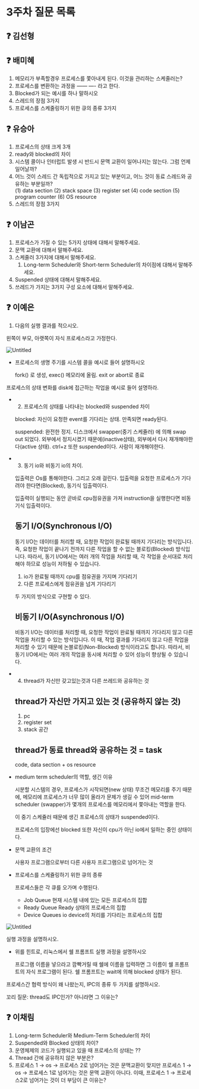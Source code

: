 # 3주차 질문 목록

## ❓ 김선형


## ❓ 배미혜
1. 메모리가 부족할경우 프로세스를 쫓아내게 된다. 이것을 관리하는 스케줄러는?
2. 프로세스를 변환하는 과정을 —— —- 라고 한다.
3. Blocked가 되는 예시를 하나 말하시오
4. 스레드의 장점 3가지
5. 프로세스를 스케줄링하기 위한 큐의 종류 3가지

## ❓ 유승아

1. 프로세스의 상태 크게 3개
2. ready와 blocked의 차이
3. 시스템 콜이나 인터럽트 발생 시 반드시 문맥 교환이 일어나지는 않는다. 그럼 언제 일어날까?
4. 어느 것이 스레드 간 독립적으로 가지고 있는 부분이고, 어느 것이 동료 스레드와 공유하는 부분일까?  
(1) data section
(2) stack space
(3) register set
(4) code section
(5) program counter
(6) OS resource
5. 스레드의 장점 3가지

## ❓ 이남곤

1. 프로세스가 가질 수 있는 5가지 상태에 대해서 말해주세요.
2. 문맥 교환에 대해서 말해주세요.
3. 스케줄러 3가지에 대해서 말해주세요.
    1. Long-term Scheduler와 Short-term Scheduler의 차이점에 대해서 말해주세요.
4. Suspended 상태에 대해서 말해주세요.
5. 쓰레드가 가지는 3가지 구성 요소에 대해서 말해주세요.

## ❓ 이예은
1. 다음의 실행 결과를 적으시오.

왼쪽이 부모, 아랫쪽이 자식 프로세스라고 가정한다.

![Untitled](https://s3-us-west-2.amazonaws.com/secure.notion-static.com/8513bec7-731b-42a2-9158-1598fe86376d/Untitled.png)

- 프로세스의 생명 주기를 시스템 콜을 예시로 들어 설명하시오
    
    fork() 로 생성, exec() 메모리에 올림. exit or abort로 종료
    

프로세스의 상태 변화를 disk에 접근하는 작업을 예시로 들어 설명하라.

- 2. 프로세스의 상태를 나타내는 blocked와 suspended 차이
    
    blocked: 자신이 요청한 event를 기다리는 상태. 만족되면 ready된다. 
    
    suspended:  완전한 정지. 디스크에서 swapper(중기 스케쥴러) 에 의해 swap out 되었다. 
    외부에서 정지시켰기 때문에(inactive상태), 외부에서 다시 재개해야한다(active 상태).
    ctrl+z 또한 suspended이다. 사람이 재개해야한다.
    
- 3. 동기 io와 비동기 io의 차이.
    
    입출력은 Os를 통해야한다. 그리고 오래 걸린다. 입출력을 요청한 프로세스가 기다려야 한다면(Blocked), 동기식 입출력이다. 
    
    입출력이 실행되는 동안 곧바로 cpu점유권을 가져 instruction을 실행한다면 비동기식 입출력이다.
    
    ## 동기 I/O(Synchronous I/O)
    
    동기 I/O는 데이터를 처리할 때, 요청한 작업이 완료될 때까지 기다리는 방식입니다. 즉, 요청한 작업이 끝나기 전까지 다른 작업을 할 수 없는 블로킹(Blocked) 방식입니다. 따라서, 동기 I/O에서는 여러 개의 작업을 처리할 때, 각 작업을 순서대로 처리해야 하므로 성능이 저하될 수 있습니다.
    
    1. io가 완료될 때까지 cpu를 점유권을 가지며 기다리기
    2. 다른 프로세스에게 점유권을 넘겨 기다리기
    
    두 가지의 방식으로 구현할 수 있다.
    
    ## 비동기 I/O(Asynchronous I/O)
    
    비동기 I/O는 데이터를 처리할 때, 요청한 작업이 완료될 때까지 기다리지 않고 다른 작업을 처리할 수 있는 방식입니다. 이 때, 작업 결과를 기다리지 않고 다른 작업을 처리할 수 있기 때문에 논블로킹(Non-Blocked) 방식이라고도 합니다. 따라서, 비동기 I/O에서는 여러 개의 작업을 동시에 처리할 수 있어 성능이 향상될 수 있습니다.
    
- 4. thread가 자신만 갖고있는것과 다른 쓰레드와 공유하는 것
    
    ## thread가 자신만 가지고 있는 것 (공유하지 않는 것)
    
    1. pc
    2. register set
    3. stack 공간
    
    ## thread가 동료 thread와 공유하는 것 = task
    
    code, data section + os resource
    
- medium term scheduler의 역할, 생긴 이유
    
    시분할 시스템의 경우, 프로세스가 시작되면(new 상태) 무조건 메모리를 주기 때문에, 메모리에 프로세스가 너무 많이 올라가 문제가 생길 수 있어 mid-term scheduler (swapper)가 몇개의 프로세스를 메모리에서 쫓아내는 역할을 한다.
    
    이 중기 스케쥴러 때문에 생긴 프로세스의 상태가 suspended이다.
    
    프로세스의 입장에선 blocked 또한 자신이 cpu가 아닌 io에서 일하는 중인 상태이다.
    
- 문맥 교환의 조건
    
    사용자 프로그램으로부터 다른 사용자 프로그램으로 넘어가는 것
    
- 프로세스를 스케쥴링하기 위한 큐의 종류
    
    프로세스들은 각 큐를 오가며 수행된다.
    
    - Job Queue
    현재 시스템 내에 있는 모든 프로세스의 집합
    - Ready Queue
    Ready 상태의 프로세스의 집합
    - Device Queues
    io device의 처리를 기다리는 프로세스의 집합
    

![Untitled](https://s3-us-west-2.amazonaws.com/secure.notion-static.com/0cbf8e50-fa01-434d-991c-77306e1ccc9b/Untitled.png)

실행 과정을 설명하시오.

- 위를 힌트로, 리눅스에서 쉘 프롬프트 실행 과정을 설명하시오
    
     프로그램 이름을 넣으라고 깜빡거릴 때 쉘에 이름을 입력하면 그 이름이 쉘 프롬프트의 자식 프로그램이 된다. 쉘 프롬프트는 wait에 의해 blocked 상태가 된다.
    

프로세스간 협력 방식이 왜 나왔는지, IPC의 종류 두 가지를 설명하시오.

꼬리 질문: thread도 IPC인가? 아니라면 그 이유는?

## ❓ 이채림
1.  Long-term Scheduler와 Medium-Term Scheduler의 차이
2. Suspended와 Blocked 상태의 차이?
3. 운영체제의 코드가 실행되고 있을 때 프로세스의 상태는 ?? 
4. Thread 간에 공유하지 않은 부분은?
5. 프로세스 1 → os → 프로세스 2로 넘어가는 것은 문맥교환이 맞지만
    프로세스 1 → os → 프로세스 1로 넘어가는 것은 문맥 교환이 아니다. 
    이때, 프로세스 1 → 프로세스2로 넘어가는 것이 더 부담이 큰 이유는?
